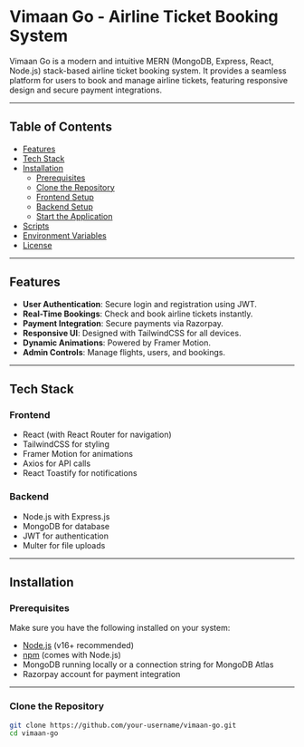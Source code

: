 # Vimaan Go - Airline Ticket Booking System

Vimaan Go is a modern and intuitive MERN (MongoDB, Express, React, Node.js) stack-based airline ticket booking system. It provides a seamless platform for users to book and manage airline tickets, featuring responsive design and secure payment integrations.

---

## Table of Contents

- [Features](#features)
- [Tech Stack](#tech-stack)
- [Installation](#installation)
  - [Prerequisites](#prerequisites)
  - [Clone the Repository](#clone-the-repository)
  - [Frontend Setup](#frontend-setup)
  - [Backend Setup](#backend-setup)
  - [Start the Application](#start-the-application)
- [Scripts](#scripts)
- [Environment Variables](#environment-variables)
- [License](#license)

---

## Features

- **User Authentication**: Secure login and registration using JWT.
- **Real-Time Bookings**: Check and book airline tickets instantly.
- **Payment Integration**: Secure payments via Razorpay.
- **Responsive UI**: Designed with TailwindCSS for all devices.
- **Dynamic Animations**: Powered by Framer Motion.
- **Admin Controls**: Manage flights, users, and bookings.

---

## Tech Stack

### Frontend
- React (with React Router for navigation)
- TailwindCSS for styling
- Framer Motion for animations
- Axios for API calls
- React Toastify for notifications

### Backend
- Node.js with Express.js
- MongoDB for database
- JWT for authentication
- Multer for file uploads

---

## Installation

### Prerequisites
Make sure you have the following installed on your system:
- [Node.js](https://nodejs.org/) (v16+ recommended)
- [npm](https://www.npmjs.com/) (comes with Node.js)
- MongoDB running locally or a connection string for MongoDB Atlas
- Razorpay account for payment integration

---

### Clone the Repository
```bash
git clone https://github.com/your-username/vimaan-go.git
cd vimaan-go
